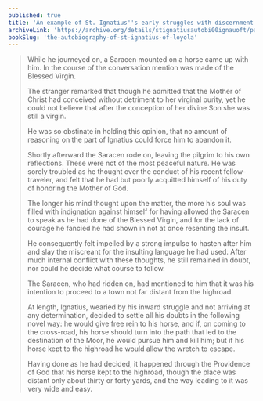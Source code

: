 ```yaml
---
published: true
title: 'An example of St. Ignatius''s early struggles with discernment'
archiveLink: 'https://archive.org/details/stignatiusautobi00ignauoft/page/n45?view=theater'
bookSlug: 'the-autobiography-of-st-ignatius-of-loyola'
---
```


> While he journeyed on, a Saracen mounted on a horse came up with him. In the course of the conversation mention was made of the Blessed Virgin.
>
> The stranger remarked that though he admitted that the Mother of Christ had conceived without detriment to her virginal purity, yet he could not believe that after the conception of her divine Son she was still a virgin.
>
> He was so obstinate in holding this opinion, that no amount of reasoning on the part of Ignatius could force him to abandon it.
>
> Shortly afterward the Saracen rode on, leaving the pilgrim to his own reflections. These were not of the most peaceful nature. He was sorely troubled as he thought over the conduct of his recent fellow-traveler, and felt that he had but poorly acquitted himself of his duty of honoring the Mother of God.
>
> The longer his mind thought upon the matter, the more his soul was filled with indignation against himself for having allowed the Saracen to speak as he had done of the Blessed Virgin, and for the lack of courage he fancied he had shown in not at once resenting the insult.
>
> He consequently felt impelled by a strong impulse to hasten after him and slay the miscreant for the insulting language he had used. After much internal conflict with these thoughts, he still remained in doubt, nor could he decide what course to follow.
>
> The Saracen, who had ridden on, had mentioned to him that it was his intention to proceed to a town not far distant from the highroad.
>
> At length, Ignatius, wearied by his inward struggle and not arriving at any determination, decided to settle all his doubts in the following novel way: he would give free rein to his horse, and if, on coming to the cross-road, his horse should turn into the path that led to the destination of the Moor, he would pursue him and kill him; but if his horse kept to the highroad he would allow the wretch to escape.
>
> Having done as he had decided, it happened through the Providence of God that his horse kept to the highroad, though the place was distant only about thirty or forty yards, and the way leading to it was very wide and easy.